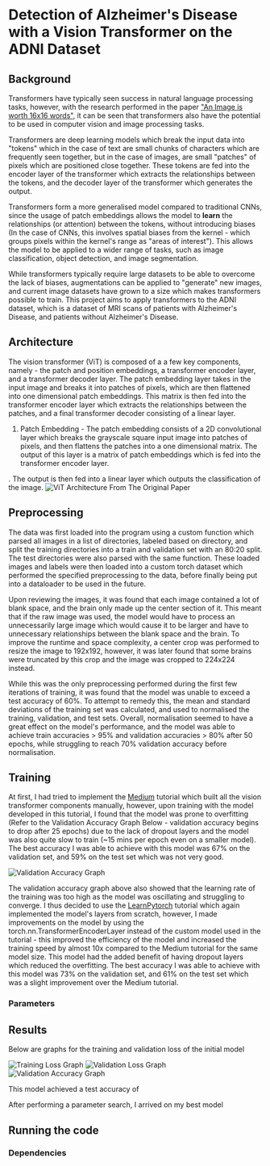 # Detection of Alzheimer's Disease with a Vision Transformer on the ADNI Dataset

## Background
Transformers have typically seen success in natural language processing tasks, however, with the research performed in the paper ["An Image is worth 16x16 words"](https://arxiv.org/abs/2010.11929), it can be seen that transformers also have the potential to be used in computer vision and image processing tasks.

Transformers are deep learning models which break the input data into "tokens" which in the case of text are small chunks of characters which are frequently seen together, but in the case of images, are small "patches" of pixels which are positioned close together. These tokens are fed into the encoder layer of the transformer which extracts the relationships between the tokens, and the decoder layer of the transformer which generates the output.

Transformers form a more generalised model compared to traditional CNNs, since the usage of patch embeddings allows the model to __**learn**__ the relationships (or attention) between the tokens, without introducing biases (In the case of CNNs, this involves spatial biases from the kernel - which groups pixels within the kernel's range as "areas of interest"). This allows the model to be applied to a wider range of tasks, such as image classification, object detection, and image segmentation.

While transformers typically require large datasets to be able to overcome the lack of biases, augmentations can be applied to "generate" new images, and current image datasets have grown to a size which makes transformers possible to train. This project aims to apply transformers to the ADNI dataset, which is a dataset of MRI scans of patients with Alzheimer's Disease, and patients without Alzheimer's Disease.

## Architecture
The vision transformer (ViT) is composed of a a few key components, namely - the patch and position embeddings, a transformer encoder layer, and a transformer decoder layer. The patch embedding layer takes in the input image and breaks it into patches of pixels, which are then flattened into one dimensional patch embeddings. This matrix is then fed into the transformer encoder layer which extracts the relationships between the patches, and a final transformer decoder consisting of a linear layer.

1. Patch Embedding - The patch embedding consists of a 2D convolutional layer which breaks the grayscale square input image into patches of pixels, and then flattens the patches into a one dimensional matrix. The output of this layer is a matrix of patch embeddings which is fed into the transformer encoder layer.


. The output is then fed into a linear layer which outputs the classification of the image.
![ViT Architecture From The Original Paper](figures/vit_figure.png)

## Preprocessing
The data was first loaded into the program using a custom function which parsed all images in a list of directories, labeled based on directory, and split the training directories into a train and validation set with an 80:20 split. The test directories were also parsed with the same function. These loaded images and labels were then loaded into a custom torch dataset which performed the specified preprocessing to the data, before finally being put into a dataloader to be used in the future.

Upon reviewing the images, it was found that each image contained a lot of blank space, and the brain only made up the center section of it. This meant that if the raw image was used, the model would have to process an unnecessarily large image which would cause it to be larger and have to unnecessary relationships between the blank space and the brain. To improve the runtime and space complexity, a center crop was performed to resize the image to 192x192, however, it was later found that some brains were truncated by this crop and the image was cropped to 224x224 instead.

While this was the only preprocessing performed during the first few iterations of training, it was found that the model was unable to exceed a test accuracy of 60%. To attempt to remedy this, the mean and standard deviations of the training set was calculated, and used to normalised the training, validation, and test sets. Overall, normalisation seemed to have a great effect on the model's performance, and the model was able to achieve train accuracies > 95% and validation accuracies > 80% after 50 epochs, while struggling to reach 70% validation accuracy before normalisation.

## Training
At first, I had tried to implement the [Medium](https://medium.com/mlearning-ai/vision-transformers-from-scratch-pytorch-a-step-by-step-guide-96c3313c2e0c) tutorial which built all the vision transformer components manually, however, upon training with the model developed in this tutorial, I found that the model was prone to overfitting (Refer to the Validation Accuracy Graph Below - validation accuracy begins to drop after 25 epochs) due to the lack of dropout layers and the model was also quite slow to train (~15 mins per epoch even on a smaller model). The best accuracy I was able to achieve with this model was 67% on the validation set, and 59% on the test set which was not very good.

![Validation Accuracy Graph](figures/vit7_valacc.png)

The validation accuracy graph above also showed that the learning rate of the training was too high as the model was oscillating and struggling to converge. I thus decided to use the [LearnPytorch](https://www.learnpytorch.io/08_pytorch_paper_replicating/#44-flattening-the-patch-embedding-with-torchnnflatten) tutorial which again implemented the model's layers from scratch, however, I made improvements on the model by using the torch.nn.TransformerEncoderLayer instead of the custom model used in the tutorial - this improved the efficiency of the model and increased the training speed by almost 10x compared to the Medium tutorial for the same model size. This model had the added benefit of having dropout layers which reduced the overfitting. The best accuracy I was able to achieve with this model was 73% on the validation set, and 61% on the test set which was a slight improvement over the Medium tutorial.

### Parameters


## Results
Below are graphs for the training and validation loss of the initial model 

![Training Loss Graph](figures/vit7_trainloss.png)
![Validation Loss Graph](figures/vit7_valloss.png)
![Validation Accuracy Graph](figures/vit7_valacc.png)

This model achieved a test accuracy of

After performing a parameter search, I arrived on my best model



## Running the code


### Dependencies